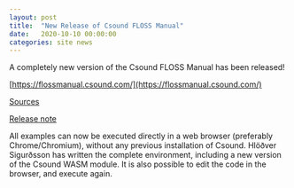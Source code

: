 ```yaml
---
layout: post
title:  "New Release of Csound FLOSS Manual"
date:   2020-10-10 00:00:00
categories: site news 
---
```


A completely new version of the Csound FLOSS Manual has been released!

[https://flossmanual.csound.com/](https://flossmanual.csound.com/)

[Sources](https://github.com/csound-flossmanual/csound-floss)

[Release note](https://flossmanual.csound.com/introduction/on-this-release)

All examples can now be executed directly in a web browser (preferably Chrome/Chromium), without any previous installation of Csound. Hlöðver Sigurðsson has written the complete environment, including a new version of the Csound WASM module. It is also possible to edit the code in the browser, and execute again.

